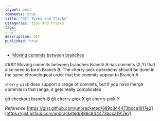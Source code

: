 ```yaml
---
layout: post
comments: true
title: "GIT Ticks and Tricks"
categories: tips and tricks
tags: 
- GIT
description: GIT
published: true
---
```


* [Moving commits between branches](#moving_commits_btw_branches)  

<a name="moving_commits_btw_branches"/>
#### Moving commits between branches
Branch A has commits (X,Y) that also need to be in Branch B. 
The cherry-pick operations should be done in the same chronological order that the commits appear in Branch A.

`cherry-pick` does support a range of commits, but if you have merge commits in that range, it gets really complicated

git checkout branch-B
git cherry-pick X
git cherry-pick Y

_Reference_ [https://gist.github.com/unbracketed/889c844473bcca1917e2](https://gist.github.com/unbracketed/889c844473bcca1917e2)